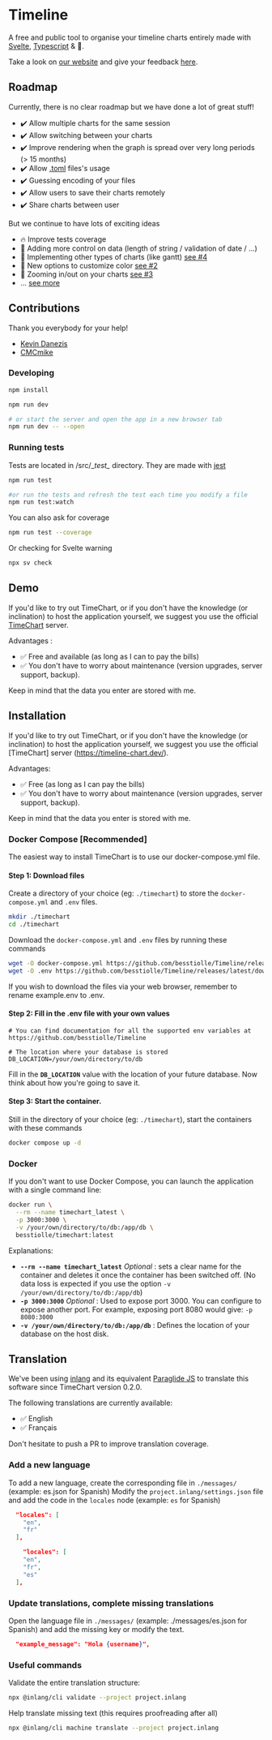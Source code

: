 # Timeline
A free and public tool to organise your timeline charts entirely made with [Svelte](https://svelte.dev/), [Typescript](https://www.typescriptlang.org/) & 💖.

Take a look on [our website](https://timeline-chart.dev/) and give your feedback [here](https://github.com/besstiolle/Timeline/issues).

## Roadmap

Currently, there is no clear roadmap but we have done a lot of great stuff!

 * ✔️ Allow multiple charts for the same session
 * ✔️ Allow switching between your charts
 * ✔️ Improve rendering when the graph is spread over very long periods (> 15 months)
 * ✔️ Allow [.toml](https://github.com/toml-lang/toml) files's usage
 * ✔️ Guessing encoding of your files
 * ✔️ Allow users to save their charts remotely
 * ✔️ Share charts between user

But we continue to have lots of exciting ideas
 
 * 🔥 Improve tests coverage
 * 📅 Adding more control on data (length of string / validation of date / ...)
 * 📅 Implementing other types of charts (like gantt) [see #4](https://github.com/besstiolle/Timeline/issues/4)
 * 📅 New options to customize color [see #2](https://github.com/besstiolle/Timeline/issues/2)
 * 📅 Zooming in/out on your charts  [see #3](https://github.com/besstiolle/Timeline/issues/3)
 * ... [see more](https://github.com/besstiolle/Timeline/issues)

## Contributions

Thank you everybody for your help! 

* [Kevin Danezis](https://github.com/besstiolle)
* [CMCmike](https://github.com/CMCmike)

### Developing

```bash
npm install

npm run dev

# or start the server and open the app in a new browser tab
npm run dev -- --open
```

### Running tests

Tests are located in /src/\__test\__ directory. They are made with [jest](https://jestjs.io/fr/)

```bash
npm run test

#or run the tests and refresh the test each time you modify a file
npm run test:watch

```

You can also ask for coverage 

```bash
npm run test --coverage
```

Or checking for Svelte warning

```bash
npx sv check
```

## Demo

If you'd like to try out TimeChart, or if you don't have the knowledge (or inclination) to host the application yourself, we suggest you use the official [TimeChart](https://timeline-chart.dev/) server.

Advantages :

 * ✅ Free and available (as long as I can to pay the bills)
 * ✅ You don't have to worry about maintenance (version upgrades, server support, backup).

Keep in mind that the data you enter are stored with me.


## Installation

If you'd like to try out TimeChart, or if you don't have the knowledge (or inclination) to host the application yourself, we suggest you use the official [TimeChart] server (https://timeline-chart.dev/).

Advantages: 
 * ✅ Free (as long as I can pay the bills)
 * ✅ You don't have to worry about maintenance (version upgrades, server support, backup).

Keep in mind that the data you enter is stored with me.

### Docker Compose [Recommended]

The easiest way to install TimeChart is to use our docker-compose.yml file.

#### Step 1: Download files

Create a directory of your choice (eg: `./timechart`) to store the `docker-compose.yml` and `.env` files.

```bash
mkdir ./timechart
cd ./timechart
```

Download the `docker-compose.yml` and `.env` files by running these commands

```bash
wget -O docker-compose.yml https://github.com/besstiolle/Timeline/releases/latest/download/docker-compose.yml
wget -O .env https://github.com/besstiolle/Timeline/releases/latest/download/example.env
```

If you wish to download the files via your web browser, remember to rename example.env to .env.

#### Step 2: Fill in the .env file with your own values

```
# You can find documentation for all the supported env variables at https://github.com/besstiolle/Timeline

# The location where your database is stored
DB_LOCATION=/your/own/directory/to/db
```

Fill in the **`DB_LOCATION`** value with the location of your future database. Now think about how you're going to save it.

#### Step 3: Start the container.

Still in the directory of your choice (eg: `./timechart`), start the containers with these commands


```bash
docker compose up -d
```

### Docker

If you don't want to use Docker Compose, you can launch the application with a single command line:

```bash
docker run \
  --rm --name timechart_latest \
  -p 3000:3000 \
  -v /your/own/directory/to/db:/app/db \
  besstiolle/timechart:latest
```

Explanations:

 * **`--rm --name timechart_latest`** *Optional* : sets a clear name for the container and deletes it once the container has been switched off. (No data loss is expected if you use the option `-v /your/own/directory/to/db:/app/db`)
 * **`-p 3000:3000`** *Optional* : Used to expose port 3000. You can configure to expose another port. For example, exposing port 8080 would give: `-p 8080:3000`
 * **`-v /your/own/directory/to/db:/app/db`** : Defines the location of your database on the host disk.

## Translation

We've been using [inlang](https://inlang.com/) and its equivalent [Paraglide JS](https://inlang.com/m/gerre34r/library-inlang-paraglideJs) to translate this software since TimeChart version 0.2.0.

The following translations are currently available:

 * ✅ English
 * ✅ Français

Don't hesitate to push a PR to improve translation coverage.

### Add a new language

To add a new language, create the corresponding file in `./messages/` (example: es.json for Spanish)
Modify the `project.inlang/settings.json` file and add the code in the `locales` node (example: `es` for Spanish)

```json
  "locales": [
    "en",
    "fr"
  ],
```

```json
    "locales": [
    "en",
    "fr",
    "es"
  ],
```

### Update translations, complete missing translations

Open the language file in `./messages/` (example: ./messages/es.json for Spanish) and add the missing key or modify the text.

```json
  "example_message": "Hola {username}",
```

### Useful commands

Validate the entire translation structure: 

```bash
npx @inlang/cli validate --project project.inlang
```

Help translate missing text (this requires proofreading after all)

```bash
npx @inlang/cli machine translate --project project.inlang
```